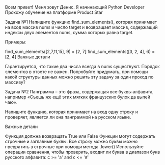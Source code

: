 Всем привет! Меня зовут Денис. Я начинающий Python Developer 
Прохожу обучение на платформе Product Star





Задача №1
Напишите функцию find_sum_elements(), которая принимает на вход массив nums и число target и возвращает массив, содержащий индексы двух элементов nums, сумма которых равна target.

Примеры:

find_sum_elements([2,7,11,15], 9) = [2, 7]
find_sum_elements([3, 2, 4], 6) = [2, 4]
Важные детали

Гарантируется, что такие два числа всегда в nums существуют.
Порядок элементов в ответе не важен.
Попробуйте придумать, при помощи какой структуры данных можно решить эту задачу за один проход по массиву?


Задача №2
Панграмма – это фраза, содержащая все буквы алфавита, например «Съешь же ещё этих мягких французских булок да выпей чаю».

Напишите функцию, которая принимает на вход одну строку и проверяет, является ли она панграммой на русском языке.

Важные детали

Функция должна возвращать True или False
Функции могут содержать строчные и заглавные буквы. Все строку можно буквы можно превратить в строчные при помощи метода .lower()
Используйте операции сравнения, чтобы проверить, входит ли буква в диапазон букв русского алфавита: c >= 'а' and с <= 'я'
